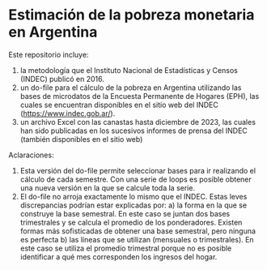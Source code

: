 # Estimación de la pobreza monetaria en Argentina
Este repositorio incluye:
1. la metodología que el Instituto Nacional de Estadísticas y Censos (INDEC) publicó en 2016.
2. un do-file para el cálculo de la pobreza en Argentina utilizando las bases de microdatos de la Encuesta Permanente de Hogares (EPH), las cuales se encuentran disponibles en el sitio web del INDEC (https://www.indec.gob.ar/).
3. un archivo Excel con las canastas hasta diciembre de 2023, las cuales han sido publicadas en los sucesivos informes de prensa del INDEC (también disponibles en el sitio web)

Aclaraciones:
1. Esta versión del do-file permite seleccionar bases para ir realizando el cálculo de cada semestre. Con una serie de loops es posible obtener una nueva versión en la que se calcule toda la serie.
2. El do-file no arroja exactamente lo mismo que el INDEC. Estas leves discrepancias podrían estar explicadas por: 
a) la forma en la que se construye la base semestral. En este caso se juntan dos bases trimestrales y se calcula el promedio de los ponderadores. Existen formas más sofisticadas de obtener una base semestral, pero ninguna es perfecta
b) las líneas que se utilizan (mensuales o trimestrales). En este caso se utiliza el promedio trimestral porque no es posible identificar a qué mes corresponden los ingresos del hogar. 

